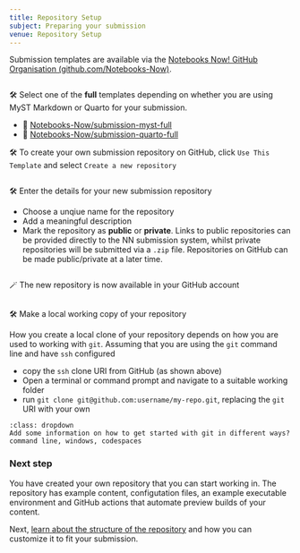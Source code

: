```yaml
---
title: Repository Setup
subject: Preparing your submission
venue: Repository Setup
---
```


Submission templates are available via the [Notebooks Now! GitHub Organisation (github.com/Notebooks-Now)](https://github.com/Notebooks-Now).

```{figure} images/agu-github-org.png

```

🛠 Select one of the **full** templates depending on whether you are using MyST Markdown or Quarto for your submission.

- 🔗 [Notebooks-Now/submission-myst-full](https://github.com/Notebooks-Now/submission-myst-full)
- 🔗 [Notebooks-Now/submission-quarto-full](https://github.com/Notebooks-Now/submission-quarto-full)

🛠 To create your own submission repository on GitHub, click `Use This Template` and select `Create a new repository`

```{figure} images/myst-full-create-repo.png

```

🛠 Enter the details for your new submission repository

- Choose a unqiue name for the repository
- Add a meaningful description
- Mark the repository as **public** or **private**. Links to public repositories can be provided directly to the NN submission system, whilst private repositories will be submitted via a `.zip` file. Repositories on GitHub can be made public/private at a later time.

```{figure} images/create-repo-from-template.png

```

🪄 The new repository is now available in your GitHub account

```{figure} images/new-nn-repo.png

```

🛠 Make a local working copy of your repository

How you create a local clone of your repository depends on how you are used to working with `git`. Assuming that you are using the `git` command line and have `ssh` configured

- copy the `ssh` clone URI from GitHub (as shown above)
- Open a terminal or command prompt and navigate to a suitable working folder
- run `git clone git@github.com:username/my-repo.git`, replacing the `git` URI with your own

```{tip} Working with git
:class: dropdown
Add some information on how to get started with git in different ways? command line, windows, codespaces
```

### Next step

You have created your own repository that you can start working in. The repository has example content, configutation files, an example executable environment and GitHub actions that automate preview builds of your content.

Next, [learn about the structure of the repository](structure) and how you can customize it to fit your submission.
